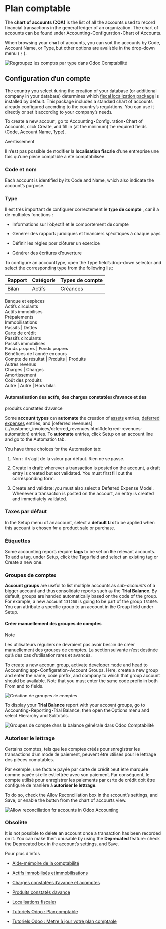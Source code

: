 # Plan comptable

The **chart of accounts (COA)** is the list of all the accounts used to record
financial transactions in the general ledger of an organization. The chart of
accounts can be found under Accounting‣Configuration‣Chart of Accounts.

When browsing your chart of accounts, you can sort the accounts by Code,
Account Name, or Type, but other options are available in the drop-down menu
(⋮).

![Regroupez les comptes par type dans Odoo
Comptabilité](../../../../_images/chart-of-accounts-sort.png)

## Configuration d’un compte

The country you select during the creation of your database (or additional
company in your database) determines which [fiscal localization
package](../../fiscal_localizations.html) is installed by default. This
package includes a standard chart of accounts already configured according to
the country’s regulations. You can use it directly or set it according to your
company’s needs.

To create a new account, go to Accounting‣Configuration‣Chart of Accounts,
click Create, and fill in (at the minimum) the required fields (Code, Account
Name, Type).

Avertissement

Il n’est pas possible de modifier la **localisation fiscale** d’une entreprise
une fois qu’une pièce comptable a été comptabilisée.

### Code et nom

Each account is identified by its Code and Name, which also indicate the
account’s purpose.

### Type

Il est très important de configurer correctement le **type de compte** , car
il a de multiples fonctions :

  * Informations sur l’objectif et le comportement du compte

  * Générer des rapports juridiques et financiers spécifiques à chaque pays

  * Définir les règles pour clôturer un exercice

  * Générer des écritures d’ouverture

To configure an account type, open the Type field’s drop-down selector and
select the corresponding type from the following list:

Rapport | Catégorie | Types de compte  
---|---|---  
Bilan | Actifs | Créances  
Banque et espèces  
Actifs circulants  
Actifs immobilisés  
Prépaiements  
Immobilisations  
Passifs | Dettes  
Carte de crédit  
Passifs circulants  
Passifs immobilisés  
Fonds propres | Fonds propres  
Bénéfices de l’année en cours  
Compte de résultat | Produits | Produits  
Autres revenus  
Charges | Charges  
Amortissement  
Coût des produits  
Autre | Autre | Hors bilan  
  
#### Automatisation des actifs, des charges constatées d’avance et des
produits constatés d’avance

Some **account types** can **automate** the creation of
[assets](../vendor_bills/assets.html#assets-automation) entries, [deferred
expenses](../vendor_bills/deferred_expenses.html#deferred-expenses-automation)
entries, and [deferred
revenues](../customer_invoices/deferred_revenues.html#deferred-revenues-
automation) entries. To **automate** entries, click Setup on an account line
and go to the Automation tab.

You have three choices for the Automation tab:

  1. Non : il s’agit de la valeur par défaut. Rien ne se passe.

  2. Create in draft: whenever a transaction is posted on the account, a draft entry is created but not validated. You must first fill out the corresponding form.

  3. Create and validate: you must also select a Deferred Expense Model. Whenever a transaction is posted on the account, an entry is created and immediately validated.

### Taxes par défaut

In the Setup menu of an account, select a **default tax** to be applied when
this account is chosen for a product sale or purchase.

### Étiquettes

Some accounting reports require **tags** to be set on the relevant accounts.
To add a tag, under Setup, click the Tags field and select an existing tag or
Create a new one.

### Groupes de comptes

**Account groups** are useful to list multiple accounts as _sub-accounts_ of a
bigger account and thus consolidate reports such as the **Trial Balance**. By
default, groups are handled automatically based on the code of the group. For
example, a new account `131200` is going to be part of the group `131000`. You
can attribute a specific group to an account in the Group field under Setup.

#### Créer manuellement des groupes de comptes

Note

Les utilisateurs réguliers ne devraient pas avoir besoin de créer manuellement
des groupes de comptes. La section suivante n’est destinée qu’à des cas
d’utilisation rares et avancés.

To create a new account group, activate [developer
mode](../../../general/developer_mode.html#developer-mode) and head to
Accounting app‣Configuration‣Account Groups. Here, create a new group and
enter the name, code prefix, and company to which that group account should be
available. Note that you must enter the same code prefix in both From and to
fields.

![Création de groupes de comptes.](../../../../_images/account-groups.png)

To display your **Trial Balance** report with your account groups, go to
Accounting‣Reporting‣Trial Balance, then open the Options menu and select
Hierarchy and Subtotals.

![Groupes de compte dans la balance générale dans Odoo
Comptabilité](../../../../_images/chart-of-accounts-groups.png)

### Autoriser le lettrage

Certains comptes, tels que les comptes créés pour enregistrer les transactions
d’un mode de paiement, peuvent être utilisés pour le lettrage des pièces
comptables.

Par exemple, une facture payée par carte de crédit peut être marquée comme
payée si elle est lettrée avec son paiement. Par conséquent, le compte utilisé
pour enregistrer les paiements par carte de crédit doit être configuré de
manière à **autoriser le lettrage**.

To do so, check the Allow Reconciliation box in the account’s settings, and
Save; or enable the button from the chart of accounts view.

![Allow reconciliation for accounts in Odoo
Accounting](../../../../_images/chart-of-accounts-reconciliation.png)

### Obsolète

It is not possible to delete an account once a transaction has been recorded
on it. You can make them unusable by using the **Deprecated** feature: check
the Deprecated box in the account’s settings, and Save.

Pour plus d'infos

  * [Aide-mémoire de la comptabilité](cheat_sheet.html)

  * [Actifs immobilisés et immobilisations](../vendor_bills/assets.html)

  * [Charges constatées d’avance et acomptes](../vendor_bills/deferred_expenses.html)

  * [Produits constatés d’avance](../customer_invoices/deferred_revenues.html)

  * [Localisations fiscales](../../fiscal_localizations.html)

  * [Tutoriels Odoo : Plan comptable](https://www.odoo.com/slides/slide/chart-of-accounts-1630)

  * [Tutoriels Odoo : Mettre à jour votre plan comptable](https://www.odoo.com/slides/slide/update-your-chart-of-accounts-1658)

